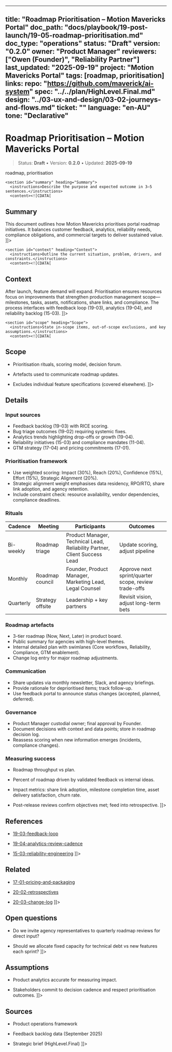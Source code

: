 <!-- ai:managed start file="docs/playbook/19-post-launch/19-05-roadmap-prioritisation.md" responsibility="docs" strategy="replace" -->
---
title: "Roadmap Prioritisation – Motion Mavericks Portal"
doc_path: "docs/playbook/19-post-launch/19-05-roadmap-prioritisation.md"
doc_type: "operations"
status: "Draft"
version: "0.2.0"
owner: "Product Manager"
reviewers: ["Owen (Founder)", "Reliability Partner"]
last_updated: "2025-09-19"
project: "Motion Mavericks Portal"
tags: [roadmap, prioritisation]
links:
  repo: "https://github.com/maverick/ai-system"
  spec: "../../plan/HighLevel.Final.md"
  design: "../03-ux-and-design/03-02-journeys-and-flows.md"
  ticket: "<PLACEHOLDER>"
language: "en-AU"
tone: "Declarative"
---

# Roadmap Prioritisation – Motion Mavericks Portal

> Status: **Draft** • Version: **0.2.0** • Updated: **2025-09-19**

<doc xmlns="urn:docs:universal"
     type="operations"
     path="docs/playbook/19-post-launch/19-05-roadmap-prioritisation.md"
     version="0.2.0"
     status="Draft"
     owner="Product Manager">

  <meta>
    <link rel="repo" href="https://github.com/maverick/ai-system"/>
    <link rel="spec" href="../../plan/HighLevel.Final.md"/>
    <link rel="design" href="../03-ux-and-design/03-02-journeys-and-flows.md"/>
    <tags>roadmap, prioritisation</tags>
  </meta>

  <sections>

    <section id="summary" heading="Summary">
      <instructions>Describe the purpose and expected outcome in 3–5 sentences.</instructions>
      <content><![CDATA[
## Summary
This document outlines how Motion Mavericks prioritises portal roadmap initiatives. It balances customer feedback, analytics, reliability needs, compliance obligations, and commercial targets to deliver sustained value.
]]></content>
    </section>

    <section id="context" heading="Context">
      <instructions>Outline the current situation, problem, drivers, and constraints.</instructions>
      <content><![CDATA[
## Context
After launch, feature demand will expand. Prioritisation ensures resources focus on improvements that strengthen production management scope—milestones, tasks, assets, notifications, share links, and compliance. The process interfaces with feedback loop (19-03), analytics (19-04), and reliability backlog (15-03).
]]></content>
    </section>

    <section id="scope" heading="Scope">
      <instructions>State in-scope items, out-of-scope exclusions, and key assumptions.</instructions>
      <content><![CDATA[
## Scope
- Prioritisation rituals, scoring model, decision forum.
- Artefacts used to communicate roadmap updates.
- Excludes individual feature specifications (covered elsewhere).
]]></content>
    </section>

    <section id="details" heading="Details">
      <content><![CDATA[
## Details

### Input sources
- Feedback backlog (19-03) with RICE scoring.
- Bug triage outcomes (19-02) requiring systemic fixes.
- Analytics trends highlighting drop-offs or growth (19-04).
- Reliability initiatives (15-03) and compliance mandates (11-04).
- GTM strategy (17-04) and pricing commitments (17-01).

### Prioritisation framework
- Use weighted scoring: Impact (30%), Reach (20%), Confidence (15%), Effort (15%), Strategic Alignment (20%).
- Strategic alignment weight emphasises data residency, RPO/RTO, share link adoption, and agency retention.
- Include constraint check: resource availability, vendor dependencies, compliance deadlines.

### Rituals
| Cadence | Meeting | Participants | Outcomes |
|---------|---------|--------------|----------|
| Bi-weekly | Roadmap triage | Product Manager, Technical Lead, Reliability Partner, Client Success Lead | Update scoring, adjust pipeline |
| Monthly | Roadmap council | Founder, Product Manager, Marketing Lead, Legal Counsel | Approve next sprint/quarter scope, review trade-offs |
| Quarterly | Strategy offsite | Leadership + key partners | Revisit vision, adjust long-term bets |

### Roadmap artefacts
- 3-tier roadmap (Now, Next, Later) in product board.
- Public summary for agencies with high-level themes.
- Internal detailed plan with swimlanes (Core workflows, Reliability, Compliance, GTM enablement).
- Change log entry for major roadmap adjustments.

### Communication
- Share updates via monthly newsletter, Slack, and agency briefings.
- Provide rationale for deprioritised items; track follow-up.
- Use feedback portal to announce status changes (accepted, planned, deferred).

### Governance
- Product Manager custodial owner; final approval by Founder.
- Document decisions with context and data points; store in roadmap decision log.
- Reassess scoring when new information emerges (incidents, compliance changes).

### Measuring success
- Roadmap throughput vs plan.
- Percent of roadmap driven by validated feedback vs internal ideas.
- Impact metrics: share link adoption, milestone completion time, asset delivery satisfaction, churn rate.
- Post-release reviews confirm objectives met; feed into retrospective.
]]></content>
    </section>

    <section id="references" heading="References">
      <content><![CDATA[
## References
- [19-03-feedback-loop](19-03-feedback-loop.md)
- [19-04-analytics-review-cadence](19-04-analytics-review-cadence.md)
- [15-03-reliability-engineering](../15-performance-and-reliability/15-03-reliability-engineering.md)
]]></content>
    </section>

    <section id="related" heading="Related">
      <content><![CDATA[
## Related
- [17-01-pricing-and-packaging](../17-go-to-market-and-legal/17-01-pricing-and-packaging.md)
- [20-02-retrospectives](../20-archive-and-postmortems/20-02-retrospectives.md)
- [20-03-change-log](../20-archive-and-postmortems/20-03-change-log.md)
]]></content>
    </section>

    <section id="open_questions" heading="Open questions">
      <content><![CDATA[
## Open questions
- Do we invite agency representatives to quarterly roadmap reviews for direct input?
- Should we allocate fixed capacity for technical debt vs new features each sprint?
]]></content>
    </section>

    <section id="assumptions" heading="Assumptions">
      <content><![CDATA[
## Assumptions
- Product analytics accurate for measuring impact.
- Stakeholders commit to decision cadence and respect prioritisation outcomes.
]]></content>
    </section>

    <section id="sources" heading="Sources">
      <content><![CDATA[
## Sources
- Product operations framework
- Feedback backlog data (September 2025)
- Strategic brief (HighLevel.Final)
]]></content>
    </section>

  </sections>
</doc>
<!-- ai:managed end -->
